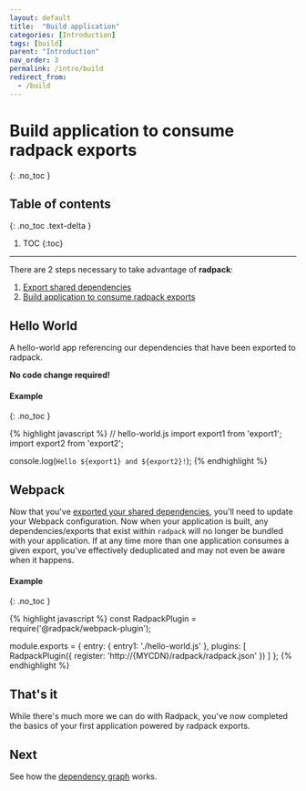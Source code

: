 ```yaml
---
layout: default
title:  "Build application"
categories: [Introduction]
tags: [build]
parent: "Introduction"
nav_order: 3
permalink: /intro/build
redirect_from:
  - /build
---
```




# Build application to consume radpack exports
{: .no_toc }

## Table of contents
{: .no_toc .text-delta }

1. TOC
{:toc}

---

There are 2 steps necessary to take advantage of **radpack**:

1. [Export shared dependencies]({{site.baseurl}}/intro/exports)
2. [Build application to consume radpack exports]({{site.baseurl}}/intro/build)


## Hello World

A hello-world app referencing our dependencies that have been exported to radpack.

**No code change required!**

#### Example
{: .no_toc }

{% highlight javascript %}
// hello-world.js
import export1 from 'export1';
import export2 from 'export2';

console.log(`Hello ${export1} and ${export2}!`);
{% endhighlight %}


## Webpack

Now that you've [exported your shared dependencies]({{site.baseurl}}/exports),
you'll need to update your Webpack configuration. Now when your application is
built, any dependencies/exports that exist within `radpack` will no longer be bundled
with your application. If at any time more than one application consumes a given
export, you've effectively deduplicated and may not even be aware when it happens.

#### Example
{: .no_toc }

{% highlight javascript %}
const RadpackPlugin = require('@radpack/webpack-plugin');

module.exports = {
  entry: { entry1: './hello-world.js' },
  plugins: [
    RadpackPlugin({
      register: 'http://{MYCDN}/radpack/radpack.json'
    })
  ]
};
{% endhighlight %}




## That's it

While there's much more we can do with Radpack, you've now completed the basics
of your first application powered by radpack exports.



## Next

See how the [dependency graph]({{site.baseurl}}/internals/graph) works.
